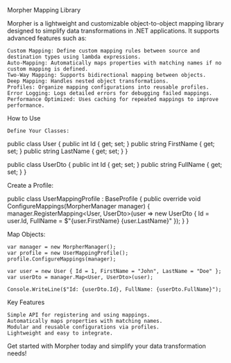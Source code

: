 Morpher Mapping Library

Morpher is a lightweight and customizable object-to-object mapping library designed to simplify data transformations in .NET applications. It supports advanced features such as:

    Custom Mapping: Define custom mapping rules between source and destination types using lambda expressions.
    Auto-Mapping: Automatically maps properties with matching names if no custom mapping is defined.
    Two-Way Mapping: Supports bidirectional mapping between objects.
    Deep Mapping: Handles nested object transformations.
    Profiles: Organize mapping configurations into reusable profiles.
    Error Logging: Logs detailed errors for debugging failed mappings.
    Performance Optimized: Uses caching for repeated mappings to improve performance.

How to Use

    Define Your Classes:

public class User
{
    public int Id { get; set; }
    public string FirstName { get; set; }
    public string LastName { get; set; }
}

public class UserDto
{
    public int Id { get; set; }
    public string FullName { get; set; }
}

Create a Profile:

public class UserMappingProfile : BaseProfile
{
    public override void ConfigureMappings(MorpherManager manager)
    {
        manager.RegisterMapping<User, UserDto>(user => new UserDto
        {
            Id = user.Id,
            FullName = $"{user.FirstName} {user.LastName}"
        });
    }
}

Map Objects:

    var manager = new MorpherManager();
    var profile = new UserMappingProfile();
    profile.ConfigureMappings(manager);

    var user = new User { Id = 1, FirstName = "John", LastName = "Doe" };
    var userDto = manager.Map<User, UserDto>(user);

    Console.WriteLine($"Id: {userDto.Id}, FullName: {userDto.FullName}");

Key Features

    Simple API for registering and using mappings.
    Automatically maps properties with matching names.
    Modular and reusable configurations via profiles.
    Lightweight and easy to integrate.

Get started with Morpher today and simplify your data transformation needs!
